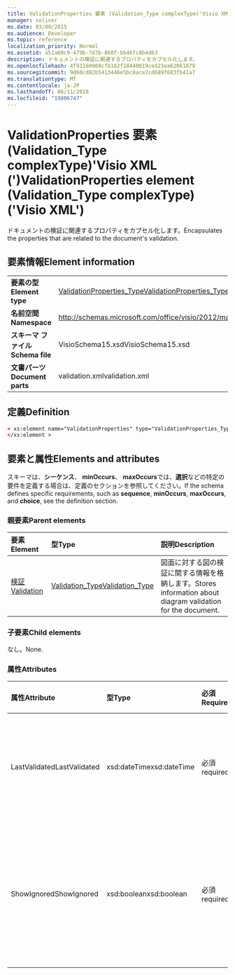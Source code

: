 ```yaml
---
title: ValidationProperties 要素 (Validation_Type complexType)'Visio XML (')
manager: soliver
ms.date: 03/09/2015
ms.audience: Developer
ms.topic: reference
localization_priority: Normal
ms.assetid: a51a60c9-479b-7d7b-860f-bb46fc8b4d63
description: ドキュメントの検証に関連するプロパティをカプセル化します。
ms.openlocfilehash: 4f91160969cfb162f18440019ced23ea62061879
ms.sourcegitcommit: 9d60cd82b5413446e5bc8ace2cd689f683fb41a7
ms.translationtype: MT
ms.contentlocale: ja-JP
ms.lasthandoff: 06/11/2018
ms.locfileid: "19806747"
---
```

# <a name="validationproperties-element-validationtype-complextype-visio-xml"></a><span data-ttu-id="bc32a-103">ValidationProperties 要素 (Validation_Type complexType)'Visio XML (')</span><span class="sxs-lookup"><span data-stu-id="bc32a-103">ValidationProperties element (Validation_Type complexType) ('Visio XML')</span></span>

<span data-ttu-id="bc32a-104">ドキュメントの検証に関連するプロパティをカプセル化します。</span><span class="sxs-lookup"><span data-stu-id="bc32a-104">Encapsulates the properties that are related to the document's validation.</span></span>
  
## <a name="element-information"></a><span data-ttu-id="bc32a-105">要素情報</span><span class="sxs-lookup"><span data-stu-id="bc32a-105">Element information</span></span>

|||
|:-----|:-----|
|<span data-ttu-id="bc32a-106">**要素の型**</span><span class="sxs-lookup"><span data-stu-id="bc32a-106">**Element type**</span></span> <br/> |[<span data-ttu-id="bc32a-107">ValidationProperties_Type</span><span class="sxs-lookup"><span data-stu-id="bc32a-107">ValidationProperties_Type</span></span>](validationproperties_type-complextypevisio-xml.md) <br/> |
|<span data-ttu-id="bc32a-108">**名前空間**</span><span class="sxs-lookup"><span data-stu-id="bc32a-108">**Namespace**</span></span> <br/> |http://schemas.microsoft.com/office/visio/2012/main  <br/> |
|<span data-ttu-id="bc32a-109">**スキーマ ファイル**</span><span class="sxs-lookup"><span data-stu-id="bc32a-109">**Schema file**</span></span> <br/> |<span data-ttu-id="bc32a-110">VisioSchema15.xsd</span><span class="sxs-lookup"><span data-stu-id="bc32a-110">VisioSchema15.xsd</span></span>  <br/> |
|<span data-ttu-id="bc32a-111">**文書パーツ**</span><span class="sxs-lookup"><span data-stu-id="bc32a-111">**Document parts**</span></span> <br/> |<span data-ttu-id="bc32a-112">validation.xml</span><span class="sxs-lookup"><span data-stu-id="bc32a-112">validation.xml</span></span>  <br/> |
   
## <a name="definition"></a><span data-ttu-id="bc32a-113">定義</span><span class="sxs-lookup"><span data-stu-id="bc32a-113">Definition</span></span>

```XML
< xs:element name="ValidationProperties" type="ValidationProperties_Type" minOccurs="0" maxOccurs="1" >
</xs:element >
```

## <a name="elements-and-attributes"></a><span data-ttu-id="bc32a-114">要素と属性</span><span class="sxs-lookup"><span data-stu-id="bc32a-114">Elements and attributes</span></span>

<span data-ttu-id="bc32a-115">スキーマは、**シーケンス**、 **minOccurs**、 **maxOccurs**では、**選択**などの特定の要件を定義する場合は、定義のセクションを参照してください。</span><span class="sxs-lookup"><span data-stu-id="bc32a-115">If the schema defines specific requirements, such as **sequence**, **minOccurs**, **maxOccurs**, and **choice**, see the definition section.</span></span> 
  
### <a name="parent-elements"></a><span data-ttu-id="bc32a-116">親要素</span><span class="sxs-lookup"><span data-stu-id="bc32a-116">Parent elements</span></span>

|<span data-ttu-id="bc32a-117">**要素**</span><span class="sxs-lookup"><span data-stu-id="bc32a-117">**Element**</span></span>|<span data-ttu-id="bc32a-118">**型**</span><span class="sxs-lookup"><span data-stu-id="bc32a-118">**Type**</span></span>|<span data-ttu-id="bc32a-119">**説明**</span><span class="sxs-lookup"><span data-stu-id="bc32a-119">**Description**</span></span>|
|:-----|:-----|:-----|
|[<span data-ttu-id="bc32a-120">検証</span><span class="sxs-lookup"><span data-stu-id="bc32a-120">Validation</span></span>](validation-elementvisio-xml.md) <br/> |[<span data-ttu-id="bc32a-121">Validation_Type</span><span class="sxs-lookup"><span data-stu-id="bc32a-121">Validation_Type</span></span>](validation_type-complextypevisio-xml.md) <br/> |<span data-ttu-id="bc32a-122">図面に対する図の検証に関する情報を格納します。</span><span class="sxs-lookup"><span data-stu-id="bc32a-122">Stores information about diagram validation for the document.</span></span>  <br/> |
   
### <a name="child-elements"></a><span data-ttu-id="bc32a-123">子要素</span><span class="sxs-lookup"><span data-stu-id="bc32a-123">Child elements</span></span>

<span data-ttu-id="bc32a-124">なし。</span><span class="sxs-lookup"><span data-stu-id="bc32a-124">None.</span></span>
  
### <a name="attributes"></a><span data-ttu-id="bc32a-125">属性</span><span class="sxs-lookup"><span data-stu-id="bc32a-125">Attributes</span></span>

|<span data-ttu-id="bc32a-126">**属性**</span><span class="sxs-lookup"><span data-stu-id="bc32a-126">**Attribute**</span></span>|<span data-ttu-id="bc32a-127">**型**</span><span class="sxs-lookup"><span data-stu-id="bc32a-127">**Type**</span></span>|<span data-ttu-id="bc32a-128">**必須**</span><span class="sxs-lookup"><span data-stu-id="bc32a-128">**Required**</span></span>|<span data-ttu-id="bc32a-129">**説明**</span><span class="sxs-lookup"><span data-stu-id="bc32a-129">**Description**</span></span>|<span data-ttu-id="bc32a-130">**使用可能な値**</span><span class="sxs-lookup"><span data-stu-id="bc32a-130">**Possible values**</span></span>|
|:-----|:-----|:-----|:-----|:-----|
|<span data-ttu-id="bc32a-131">LastValidated</span><span class="sxs-lookup"><span data-stu-id="bc32a-131">LastValidated</span></span>  <br/> |<span data-ttu-id="bc32a-132">xsd:dateTime</span><span class="sxs-lookup"><span data-stu-id="bc32a-132">xsd:dateTime</span></span>  <br/> |<span data-ttu-id="bc32a-133">必須</span><span class="sxs-lookup"><span data-stu-id="bc32a-133">required</span></span>  <br/> |<span data-ttu-id="bc32a-134">日付と時刻をドキュメントが最後に検証されました。</span><span class="sxs-lookup"><span data-stu-id="bc32a-134">The date and time that the document was last validated.</span></span>  <br/> |<span data-ttu-id="bc32a-135">Xsd:dateTime の値を入力します。</span><span class="sxs-lookup"><span data-stu-id="bc32a-135">Values of the xsd:dateTime type.</span></span>  <br/> |
|<span data-ttu-id="bc32a-136">ShowIgnored</span><span class="sxs-lookup"><span data-stu-id="bc32a-136">ShowIgnored</span></span>  <br/> |<span data-ttu-id="bc32a-137">xsd:boolean</span><span class="sxs-lookup"><span data-stu-id="bc32a-137">xsd:boolean</span></span>  <br/> |<span data-ttu-id="bc32a-138">必須</span><span class="sxs-lookup"><span data-stu-id="bc32a-138">required</span></span>  <br/> |<span data-ttu-id="bc32a-139">問題ウィンドウで無視される検証の問題を表示するかどうかを指定します。</span><span class="sxs-lookup"><span data-stu-id="bc32a-139">Specifies whether to show ignored validation issues in the Issues window.</span></span>  <br/> |<span data-ttu-id="bc32a-140">Xsd:boolean の値を入力します。</span><span class="sxs-lookup"><span data-stu-id="bc32a-140">Values of the xsd:boolean type.</span></span>  <br/> |
   

